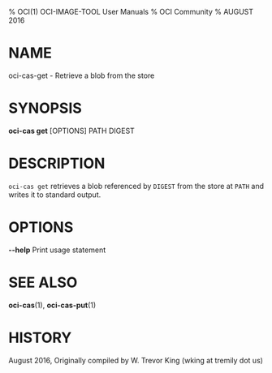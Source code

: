 % OCI(1) OCI-IMAGE-TOOL User Manuals
% OCI Community
% AUGUST 2016
# NAME

oci-cas-get \- Retrieve a blob from the store

# SYNOPSIS

**oci-cas get** [OPTIONS] PATH DIGEST

# DESCRIPTION

`oci-cas get` retrieves a blob referenced by `DIGEST` from the store at `PATH` and writes it to standard output.

# OPTIONS

**--help**
  Print usage statement

# SEE ALSO

**oci-cas**(1), **oci-cas-put**(1)

# HISTORY

August 2016, Originally compiled by W. Trevor King (wking at tremily dot us)
